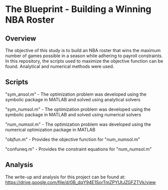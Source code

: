 # The Blueprint - Building a Winning NBA Roster

## Overview
The objective of this study is to build an NBA roster that wins the maximum number of games possible in a season while adhering to payroll constraints. In this repository, the scripts used to maximize the objective function can be found. Analytical and numerical methods were used.

## Scripts

"sym_ansol.m" - The optimization problem was developed using the symbolic package in MATLAB and solved using analytical solvers

"sym_numsol.m" - The optimization problem was developed using the symbolic package in MATLAB and solved using numerical solvers

"num_numsol.m" - The optimization problem was developed using the numerical optimization package in MATLAB 

"objfun.m" - Provides the objective function for "num_numsol.m"

"confuneq.m" - Provides the constraint equations for "num_numsol.m"

## Analysis

The write-up and analysis for this project can be found at: https://drive.google.com/file/d/0B_dqY94E1SorTmZPYUtJZGFZTVk/view




